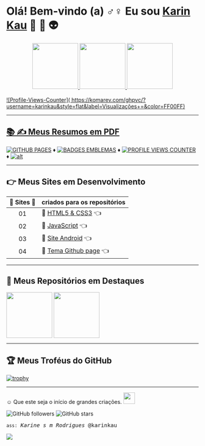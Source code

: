 <!--■■■■■■■■■■ SALUTON ■■■■■■■■■■-->
# Olá! Bem-vindo (a)  ♂♀ Eu sou <ins>Karin Kau</ins>  👋 💚 👽

<!--■■■■■■■■■■ CONTADOR ESTATISTICA ■■■■■■■■■■-->
  <div align="center">
  <a href="https://github.com/karinkau">
  <img height="120em" src="https://github-readme-stats.vercel.app/api?username=karinkau&show_icons=true&theme=dracula&include_all_commits=true&count_private=true"/>
  <!--MOST USED LANGUAGES-->
  <img height="120em" src="https://github-readme-stats.vercel.app/api/top-langs/?username=karinkau&layout=compact&langs_count=7&theme=dracula"/>
  <!--LINGUAGENS EM USO-->
  <img height="120em" src="https://github-readme-stats.vercel.app/api/top-langs/?username=karinkau&layout=default&langs_count=10&custom_title=Linguagens%20em%20uso&title_color=7fff00&text_color=FFF&line_height=70px&card_width=500em&show_icons=true&icon_color=00FA9A&border_color=00FA9A&border_radius=35&bg_color=363636&include_all_commits=true&count_private=true&local">
</div>
  
 <br> 
 <!--■■■■■■■■■■ CONTADOR DE VISUALIZAÇÕES ■■■■■■■■■■-->
![Profile-Views-Counter]( https://komarev.com/ghpvc/?username=karinkau&style=flat&label=Visualizações+=&color=FF00FF)

___
  
<!--■■■■■■■■■■ RESUMOS EM PDF ■■■■■■■■■■-->
## 📚 ✍️ Meus Resumos em PDF 
  
[![GITHUB PAGES](https://img.shields.io/badge/Ebook:-GITHUB_PAGES-00008F?labelColor=87CEEB&style=for-the-badge&logo=github&logoColor=000080)](../main/ebook/github-pages.pdf) ♦ 
[![BADGES EMBLEMAS](https://img.shields.io/badge/Ebook:-BADGES_EMBLEMAS-00008F?labelColor=87CEEB&style=for-the-badge&logo=github&logoColor=000080)](../main/ebook/badges-github.pdf) ♦
[![PROFILE VIEWS COUNTER](https://img.shields.io/badge/Ebook:-PROFILE_VIEWS_COUNTER-00008F?labelColor=87CEEB&style=for-the-badge&logo=github&logoColor=000080)](../main/ebook/profile-views-counter.pdf) ♦
[![alt](https://img.shields.io/badge/Tutorial:-Markdown-00008F?labelColor=87CEEB&style=for-the-badge&logo=markdown&logoColor=000080)](https://github.com/karinkau/karinkau/blob/main/markdown.md) 

___
  
<!--■■■■■■■■■■ SITES EM DESENVOLVIMENTO ■■■■■■■■■■-->
## 👉 Meus Sites em Desenvolvimento 
  
| 📌 Sites 🔗 | criados para os repositórios|
| :---: | ----------------------------|
| 01  |🔹 [HTML5 & CSS3](https://karinkau.github.io/html5-css3/) 👈
| 02  |🔹 [JavaScript](https://karinkau.github.io/javascript/) 👈
| 03  |🔹 [Site Android](https://karinkau.github.io/site-android/) 👈
| 04  |🔹 [Tema Github page](https://karinkau.github.io/ola-mundo/) 👈
  
___
  
<!--■■■■■■■■■■ REPOSITÓRIOS EM DESTAQUE ■■■■■■■■■■-->
 ## 📌 Meus Repositórios em Destaques
                 
<!--HTML5&CSS3-->
<a href="https://github.com/karinkau/html5-css3">
<img height="120em" align="center" src="https://github-readme-stats.vercel.app/api/pin/?username=karinkau&repo=html5-css3&title_color=7fff00&text_color=FFF&line_height=20px&card_width=100em&show_icons=true&icon_color=00FA9A&border_color=00FA9A&border_radius=35&bg_color=363636&locale=pt-BR"/></a>    

<!--JAVASCRIPT-->
<a href="https://github.com/karinkau/javascript">
<img height="120em" align="center" src="https://github-readme-stats.vercel.app/api/pin/?username=karinkau&repo=javascript&title_color=7fff00&text_color=FFF&line_height=20px&card_width=100em&show_icons=true&icon_color=00FA9A&border_color=00FA9A&border_radius=35&bg_color=363636&locale=pt-BR"/></a>

___
  
<!--■■■■■■■■■■ TROFÉUS ■■■■■■■■■■-->
## 🏆 Meus Troféus do GitHub

[![trophy](https://github-profile-trophy.vercel.app/?username=karinkau&no-bg=true&no-frame=true&margin-h=3&margin-w=3&row=1&column=7&theme=darkhub)](https://github.com/karinkau/github-profile-trophy)

___
  
<!--■■■■■■■■■■ FINAL ■■■■■■■■■■-->

☺ Que este seja o início de grandes criações.  <img src = "https://raw.githubusercontent.com/iampavangandhi/iampavangandhi/master/gifs/Hi.gif" width = "30px">
</div>
 
 ![GitHub followers](https://img.shields.io/github/followers/karinkau?color=00FFFF&label=Meus+seguidores&labelColor=800000&logo=Alitalia&logoColor=00FFFF&&logoWidth=20&style=for-the-badge)
![GitHub stars](https://img.shields.io/github/stars/karinkau?color=00FFFF&label=Minhas+estrelas&labelColor=800000&logo=Apache-Spark&logoColor=00FFFF&logoWidth=20&style=for-the-badge)

<!--ASSINATURA-->
 <kbd>`ass:` *Karine s m Rodrigues* @karinkau</kbd> 
  
 <!--Contador de visualizações de perfil - Ele exibirá uma imagem transparente de pixel 1x1 que aumentará o contador em cada visualização de perfil-->
 ![](https://hit.yhype.me/github/profile?user_id=75148725)
